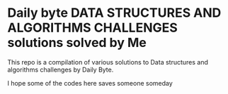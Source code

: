 

# Daily byte DATA STRUCTURES AND ALGORITHMS CHALLENGES solutions solved by Me

This repo is a compilation of various solutions to Data structures and algorithms challenges by Daily Byte.

I hope some of the codes here saves someone someday